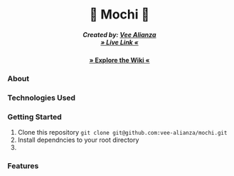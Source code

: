 <h1 align= "center" dir="auto">
  🍡 Mochi 🍡
</h1>
<h5 align= "center" dir="auto">
  Created by:
      <a href="https://github.com/vee-alianza">Vee Alianza</a>
      </br>
      <a href="">» Live Link «</a>
</h5>

<h4 align= "center" dir="auto">
  <a href="">» Explore the Wiki «</a>
</h4>

### About
### Technologies Used
<!-- <h5 align= "left" dir="auto">
<img src="https://user-images.githubusercontent.com/92604480/165961417-c06bb493-af3d-48e7-99eb-27be08e2b2e1.png" alt="react" width="40"/>
<img src="https://user-images.githubusercontent.com/92604480/165955681-9792572f-c7bd-4ffb-a97a-56e278c46c90.png" alt="redux" width="40"/>
<img src="https://user-images.githubusercontent.com/92604480/165967312-f7b9d82b-535a-492a-a427-f87c8d5084aa.png" alt="postgres" width="40"/>
<img src="https://user-images.githubusercontent.com/92604480/165962733-070a5108-5795-46dc-ad96-75614ea38ed7.png" alt="express" width="40"/>
<img src="https://user-images.githubusercontent.com/92604480/165956086-498f1bc1-b0f3-43dc-8139-735c8c3a1c0d.png" alt="sequelize" width="40"/>
<img src="https://user-images.githubusercontent.com/92604480/165955865-464b018f-0663-44eb-8ef5-43f61a1b1ce1.png" alt="nodejs" width="40"/>
<img src="https://user-images.githubusercontent.com/92604480/165958091-6c9c8f94-f21f-4b77-95e2-bcf2d805ee98.png" alt="JS" width="40"/>
<img src="https://user-images.githubusercontent.com/92604480/165958488-88707ac6-d80f-47a4-97f7-29725f6b12ab.png" alt="HTML" width="40"/>
<img src="https://user-images.githubusercontent.com/92604480/165958448-6a0d3542-cf5f-44d6-b9c8-def152ae3f6c.png" alt="CSS" width="40"/>
<img src="https://user-images.githubusercontent.com/92604480/165955147-b155e83b-ee1c-4f8b-94c1-f7472a6c09b0.png" alt="git" width="40"/>
<img src="https://user-images.githubusercontent.com/92604480/165955457-aeff7618-df2f-4003-991d-d53259df541a.png" alt="heroku" width="40"/>
</h5> -->

### Getting Started
1. Clone this repository
   ```git clone git@github.com:vee-alianza/mochi.git```
2. Install dependncies to your root directory
3.
### Features
